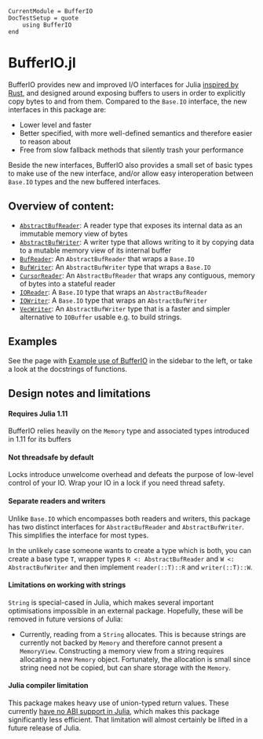 ```@meta
CurrentModule = BufferIO
DocTestSetup = quote
    using BufferIO
end
```

# BufferIO.jl
BufferIO provides new and improved I/O interfaces for Julia [inspired by Rust](https://doc.rust-lang.org/std/io/trait.BufRead.html), and designed around exposing buffers to users in order to explicitly copy bytes to and from them. Compared to the `Base.IO` interface, the new interfaces in this package are:

* Lower level and faster
* Better specified, with more well-defined semantics and therefore easier to reason about
* Free from slow fallback methods that silently trash your performance

Beside the new interfaces, BufferIO also provides a small set of basic types to make use of the new interface, and/or allow easy interoperation between `Base.IO` types and the new buffered interfaces.

## Overview of content:
* [`AbstractBufReader`](@ref): A reader type that exposes its internal data as an immutable memory view of bytes
* [`AbstractBufWriter`](@ref): A writer type that allows writing to it by copying data to a mutable memory view of its internal buffer
* [`BufReader`](@ref): An `AbstractBufReader` that wraps a `Base.IO`
* [`BufWriter`](@ref): An `AbstractBufWriter` type that wraps a `Base.IO`
* [`CursorReader`](@ref): An `AbstractBufReader` that wraps any contiguous, memory of bytes into a stateful reader
* [`IOReader`](@ref): A `Base.IO` type that wraps an `AbstractBufReader`
* [`IOWriter`](@ref): A `Base.IO` type that wraps an `AbstractBufWriter`
* [`VecWriter`](@ref): An `AbstractBufWriter` type that is a faster and simpler alternative to `IOBuffer` usable e.g. to build strings.

## Examples
See the page with [Example use of BufferIO](@ref) in the sidebar to the left, or take a look at the docstrings of functions.

## Design notes and limitations
#### Requires Julia 1.11
BufferIO relies heavily on the `Memory` type and associated types introduced in 1.11 for its buffers

#### **Not** threadsafe by default
Locks introduce unwelcome overhead and defeats the purpose of low-level control of your IO. Wrap your IO in a lock if you need thread safety.

#### Separate readers and writers
Unlike `Base.IO` which encompasses both readers and writers, this package has two distinct interfaces for `AbstractBufReader` and `AbstractBufWriter`. This simplifies the interface for most types.

In the unlikely case someone wants to create a type which is both, you can create a base type `T`, wrapper types `R <: AbstractBufReader` and `W <: AbstractBufWriter` and then implement `reader(::T)::R` and `writer(::T)::W`.

#### Limitations on working with strings
`String` is special-cased in Julia, which makes several important optimisations impossible in an external package. Hopefully, these will be removed in future versions of Julia:

* Currently, reading from a `String` allocates. This is because strings are currently not backed by `Memory` and therefore cannot present a `MemoryView`.
  Constructing a memory view from a string requires allocating a new `Memory` object.
  Fortunately, the allocation is small since string need not be copied, but can share storage with the `Memory`.

#### Julia compiler limitation
This package makes heavy use of union-typed return values. These currently [have no ABI support in Julia](https://github.com/JuliaLang/julia/issues/53584), which makes this package significantly less efficient. That limitation will almost certainly be lifted in a future release of Julia.